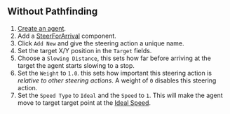 ## Without Pathfinding

1. [Create an agent](../CreateAnAgent).
2. Add a [SteerForArrival](../../Reference/MonoBehaviours/Steering/SteerForArrival) component.
3. Click `Add New` and give the steering action a unique name.
4. Set the target X/Y position in the `Target` fields.
5. Choose a `Slowing Distance`, this sets how far before arriving at the target the agent starts slowing to a stop.
6. Set the `Weight` to `1.0`. this sets how important this steering action is _relative to other steering actions_. A weight of `0` disables this steering action.
7. Set the `Speed Type` to `Ideal` and the `Speed` to `1`. This will make the agent move to target target point at the [Ideal Speed](../../Reference/MonoBehaviours/Navigator#ideal-speed).